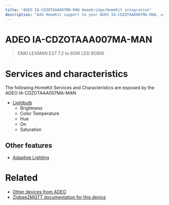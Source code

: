 ```yaml
---
title: "ADEO IA-CDZOTAAA007MA-MAN Homebridge/HomeKit integration"
description: "Add HomeKit support to your ADEO IA-CDZOTAAA007MA-MAN, using Homebridge, Zigbee2MQTT and homebridge-z2m."
---
```

<!---
This file has been GENERATED using src/docgen/docgen.ts
DO NOT EDIT THIS FILE MANUALLY!
-->
# ADEO IA-CDZOTAAA007MA-MAN
> ENKI LEXMAN E27 7.2 to 60W LED RGBW


# Services and characteristics
The following HomeKit Services and Characteristics are exposed by
the ADEO IA-CDZOTAAA007MA-MAN

* [Lightbulb](../../light.md)
  * Brightness
  * Color Temperature
  * Hue
  * On
  * Saturation


## Other features
* [Adaptive Lighting](../../light.md)


# Related
* [Other devices from ADEO](../index.md#adeo)
* [Zigbee2MQTT documentation for this device](https://www.zigbee2mqtt.io/devices/IA-CDZOTAAA007MA-MAN.html)